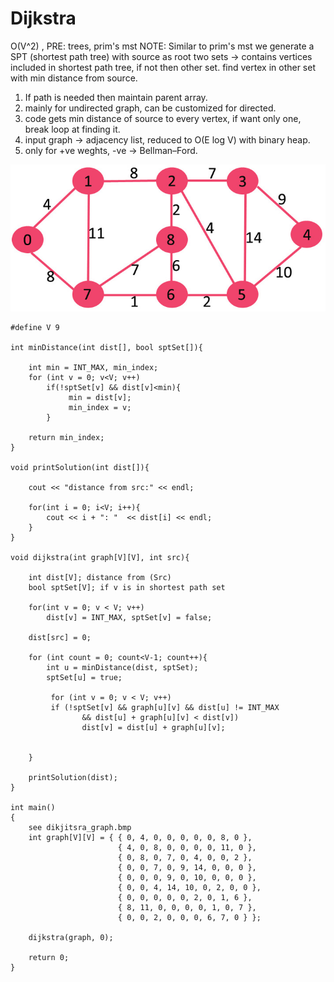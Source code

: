 # Dijkstra

O(V^2) , <Space Complexity>
PRE: trees, prim's mst
NOTE: 
Similar to prim's mst
we generate a SPT (shortest path tree) with source as root
two sets -> contains vertices included in shortest path tree, if not then other set.
find vertex in other set with min distance from source.

1. If path is needed then maintain parent array.
2. mainly for undirected graph, can be customized for directed.
3. code gets min distance of source to every vertex, if want only one, break loop at finding it.
4.  input graph -> adjacency list, reduced to O(E log V) with binary heap. 
5. only for +ve weghts, -ve -> Bellman–Ford.

![Graph](img/dikjitsra.bmp)

```
#define V 9

int minDistance(int dist[], bool sptSet[]){

    int min = INT_MAX, min_index;
    for (int v = 0; v<V; v++)
        if(!sptSet[v] && dist[v]<min){
             min = dist[v];
             min_index = v;
        }

    return min_index;
}

void printSolution(int dist[]){

    cout << "distance from src:" << endl; 

    for(int i = 0; i<V; i++){
        cout << i + ": "  << dist[i] << endl;
    }
}

void dijkstra(int graph[V][V], int src){

    int dist[V]; distance from (Src)
    bool sptSet[V]; if v is in shortest path set

    for(int v = 0; v < V; v++)
        dist[v] = INT_MAX, sptSet[v] = false;
    
    dist[src] = 0;

    for (int count = 0; count<V-1; count++){
        int u = minDistance(dist, sptSet);
        sptSet[u] = true;

         for (int v = 0; v < V; v++) 
         if (!sptSet[v] && graph[u][v] && dist[u] != INT_MAX 
                && dist[u] + graph[u][v] < dist[v]) 
                dist[v] = dist[u] + graph[u][v]; 


    } 

    printSolution(dist); 
}

int main() 
{ 
    see dikjitsra_graph.bmp
    int graph[V][V] = { { 0, 4, 0, 0, 0, 0, 0, 8, 0 }, 
                        { 4, 0, 8, 0, 0, 0, 0, 11, 0 }, 
                        { 0, 8, 0, 7, 0, 4, 0, 0, 2 }, 
                        { 0, 0, 7, 0, 9, 14, 0, 0, 0 }, 
                        { 0, 0, 0, 9, 0, 10, 0, 0, 0 }, 
                        { 0, 0, 4, 14, 10, 0, 2, 0, 0 }, 
                        { 0, 0, 0, 0, 0, 2, 0, 1, 6 }, 
                        { 8, 11, 0, 0, 0, 0, 1, 0, 7 }, 
                        { 0, 0, 2, 0, 0, 0, 6, 7, 0 } }; 
  
    dijkstra(graph, 0); 
  
    return 0; 
} 
```